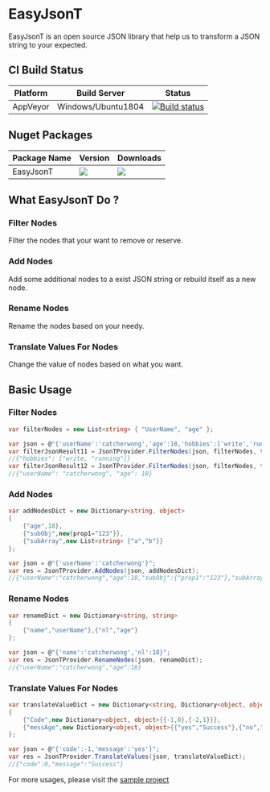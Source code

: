 # EasyJsonT

EasyJsonT is an open source JSON library that help us to transform a JSON string to your expected.

## CI Build Status

| Platform | Build Server | Status  |
|--------- |------------- |---------|
| AppVeyor |  Windows/Ubuntu1804 |[![Build status](https://ci.appveyor.com/api/projects/status/515995895xeunq4o/branch/master?svg=true)](https://ci.appveyor.com/project/catcherwong/easyjsont/branch/master) |

## Nuget Packages

| Package Name |  Version | Downloads
|--------------|  ------- | ----
| EasyJsonT | ![](https://img.shields.io/nuget/v/EasyJsonT.svg) | ![](https://img.shields.io/nuget/dt/EasyJsonT.svg)

## What EasyJsonT Do ?

### Filter Nodes

Filter the nodes that your want to remove or reserve.

### Add Nodes

Add some additional nodes to a exist JSON string or rebuild itself as a new node.

### Rename Nodes

Rename the nodes based on your needy.

### Translate Values For Nodes

Change the value of nodes based on what you want.

## Basic Usage

### Filter Nodes

```cs
var filterNodes = new List<string> { "UserName", "age" };

var json = @"{'userName':'catcherwong','age':18,'hobbies':['write','running']}";
var filterJsonResult11 = JsonTProvider.FilterNodes(json, filterNodes, true);
//{"hobbies": ["write, "running"]}
var filterJsonResult12 = JsonTProvider.FilterNodes(json, filterNodes, false);
//{"userName": "catcherwong", "age": 18}
```

### Add Nodes

```cs
var addNodesDict = new Dictionary<string, object>
{
    {"age",18},
    {"subObj",new{prop1="123"}},
    {"subArray",new List<string> {"a","b"}}
};

var json = @"{'userName':'catcherwong'}";
var res = JsonTProvider.AddNodes(json, addNodesDict);
//{"userName":"catcherwong","age":18,"subObj":{"prop1":"123"},"subArray":["a","b"]}
```

### Rename Nodes

```cs
var renameDict = new Dictionary<string, string>
{
    {"name","userName"},{"nl","age"}
};

var json = @"{'name':'catcherwong','nl':18}";
var res = JsonTProvider.RenameNodes(json, renameDict);
//{"userName":"catcherwong","age":18}          
```

### Translate Values For Nodes

```cs
var translateValueDict = new Dictionary<string, Dictionary<object, object>>
{
    {"Code",new Dictionary<object, object>{{-1,0},{-2,1}}},
    {"messAge",new Dictionary<object, object>{{"yes","Success"},{"no","Error"}}}
};

var json = @"{'code':-1,'message':'yes'}";
var res = JsonTProvider.TranslateValues(json, translateValueDict);
//{"code":0,"message":"Success"}
```

For more usages, please visit the [sample project](https://github.com/catcherwong/EasyJsonT/blob/master/sample/EasyJsonT.Demo/Program.cs)